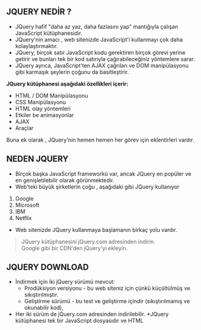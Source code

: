 ﻿
## JQUERY NEDİR ?

* JQuery hafif "daha az yaz, daha fazlasını yap" mantığıyla çalışan JavaScript kütüphanesidir.
* JQuery'nin amacı , web sitenizde JavaScript'i kullanmayı çok daha kolaylaştırmaktır.
* JQuery, birçok satır JavaScript kodu gerektiren birçok görevi yerine getirir ve bunları tek bir kod satırıyla çağırabileceğiniz yöntemlere sarar.
* JQuery ayrıca, JavaScript'ten AJAX çağrıları ve DOM manipülasyonu gibi karmaşık şeylerin çoğunu da basitleştirir.

**JQuery kütüphanesi aşağıdaki özellikleri içerir:**

 *  HTML / DOM Manipülasyonu 
 *  CSS Manipülasyonu
 *  HTML olay yöntemleri
 *  Etkiler be animasyonlar
 *  AJAX
 *  Araçlar

Buna ek olarak , JQuery'nin hemen hemen her görev için eklentirleri vardır.

## NEDEN JQUERY

* Birçok başka JavaScript frameworkü var, ancak JQuery en popüler ve en genişletilebilir olarak görünmektedir.
* Web'teki büyük şirketlerin çoğu , aşağıdaki gibi JQuery kullanıyor
 1. Google
 1. Microsoft
 1. IBM
 1. Netflix

* Web sitenizde JQuery kullanmaya başlamanın birkaç yolu vardır.
> JQuery kütüphanesini jQuery.com adresinden indirin.                                                      
> Google gibi bir CDN'den jQuery'yi ekleyin.

## JQUERY DOWNLOAD 

* İndirmek için iki jQuery sürümü mevcut:                                                                                              
     - Prodüksiyon versiyonu - bu web siteniz için çünkü küçültülmüş ve sıkıştırılmıştır.                                                            
     - Geliştirme sürümü - bu test ve geliştirme içindir (sıkıştırılmamış ve okunabilir kod),
* Her iki sürüm de jQuery.com adresinden indirilebilir. 
*JQuery kütüphanesi tek bir JavaScript dosyasıdır ve HTML <script> etiketiyle kullanılır.
* <script> etiketinin <head> bölümünün içinde olması gerektiğine dikkat edin.
* <script> etiketinin içinde artol type= "text/ javascript" komutuna gerek yoktur.
* HTMl5'te bu gerekli değildir. JavaSciprt , HTML%'teki ve tüm modern tarayıcılardak, varsayılan komut dosyası dilidir.
* JQuery'i kendiniz indirmek ve barındırmak istemiyorsanız, bir CDN^'den (İçerik Dağıtım Ağı) ekleyebilirsiniz.                                  
* `<script src="https://ajax.googleapis.com/ajax/libs/jquery/3.6.0/jquery.min.js"></scirpt> `   ---> (**Google**)
* `<script src="https://ajaxaspnetcdn.com/ajax/jQeury/jquery-3.6.0.min.js></script>" `    ---> (**Microsoft**)


## NEDEN CDN ?
 * Birçok kullanıcı Google veya Microsoft'tan JQuery'i indirdi. Sonuç olarak, sitenizi ziyaret ettiklerinde önbellekten yüklenir ve bu da hızlı yükleme süresi sağlar.
* Ayrıca, çoğu CDN, bir kullanıcı ondan bir dosya istediğinde, kendisine en yakın sunucudan sunulmasını ve böylece daha hızlı yüklenmesine olanak sağlar. 

## DOM NEDİR?
 
 Document Object Model (DOM) ile İlgili Temel Kavramlar
Document Object Model içeriklerini incelerken karşınıza çoğu zaman belge, nesne, ‘’çağrılmak’’gibi kavramlar çıkacak. İçeriğin en keyifli kısımlarına geçmeden önce bu kelimelerin ne anlama geldiğini netleştirelim.
 
 
 
 ![resim_2022-04-26_152306287](https://user-images.githubusercontent.com/97258275/165299009-899b65f6-083e-437e-b730-aab813b08fa0.png)

 
 
* **Belge**: Document Object Model’de belge, HTML kodu ile hazırladığınız sayfanın ta kendisidir.
* **Nesne**: Document Object Model’de nesne, HTML kodu ile hazırladığınız sayfanın içine yerleştirilen öğelerin her biridir.
* **Çağrılmak**: Bir kod parçacığında herhangi bir komutun aktif edilebilmesi için DOM ağacı içerisinde nesnelerin hiyerarşik bir sıra izlenerek çağrılması gerekir. Bu  sırada önce doküman, ardından ‘’root element’’, ardından element sırasıyla ‘’çağrılır’’. Çağrılmak, işlev göstermesi için aktif edilmek anlamına gelir.
* **DOM Düğüm Ağacı (DOM Node Tree)**: DOM yapısının hiyerarşik bir ilişki içerisinde belge ve nesneleri birbirine bağladığı yapıdır. Bu yapı içerisinde Document, DocumentType, DocumentFragment, Element, Text, ProcessingInstruction, Comment gibi nesnelerin tümü bulunur ve düğümler halinde birbirine bağlanır. Ağacın her bir düğümünde düğümün türü ve bu düğüm ile izin verilen alt öğeler bulunur. Bu da hiyerarşik yapı ile erişilebilecek alanları ayırır. DOM Düğüm Ağacı, kaynak öğenin ne olduğuna göre çeşitli isimler alabilir. Örneğin kaynak (root) öğe eğer bir Document elementi ise, ağaç ‘’Document Tree’’ olarak kavramsallaştırılır. Eğer kaynak (root) element ‘’Shadow’’ ise, ağaç ‘’Shadow Tree’’ olarak kavramsallaştırılır.
* **DOM Metotları**: DOM ile gerçekleştirebileceğiniz eylemlere metot adı verilir. Örneğin HTML öğeleri üzerinde yapabileceğiniz işlemlerin her biri birer metottur.
 
 
## jQuery'de DOM
jQuery kullanarak HTML elementlerini daha kolay manipüle edebilirsiniz. Örnek olarak JavaScript kullanarak bir elementi ID'sine göre almanın jQuery ile farkı aşağıdaki gibidir.
 > ` JavaScript: document.getElementById(id); `                                                               
 > `jQuery: $("#id"); `
 
 Gördüğünüz gibi jQuery'de bir elementi seçmek JavaScript'te olduğundan daha kısa ve kolaydır.

